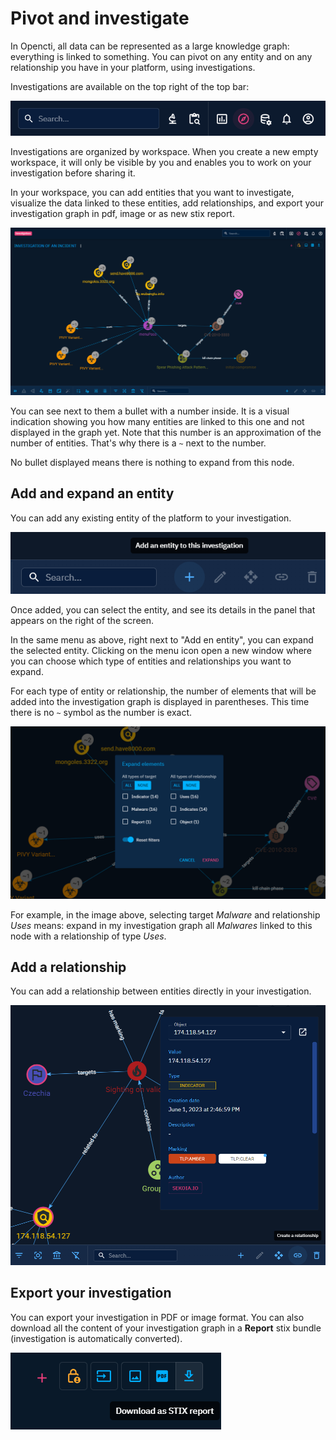 # Pivot and investigate

In Opencti, all data can be represented as a large knowledge graph: everything is linked to something. 
You can pivot on any entity and on any relationship you have in your platform, using investigations.

Investigations are available on the top right of the top bar:

![Top menu investigation](assets/top-menu-investigation.png)

Investigations are organized by workspace. When you create a new empty workspace, it will only be visible by you and enables you to work on your investigation before sharing it.

In your workspace, you can add entities that you want to investigate, visualize the data linked to these entities, add relationships, and export your investigation graph in pdf, image or as new stix report.

![Investigation workspace](assets/investigation-workspace.png)

You can see next to them a bullet with a number inside. It is a visual indication showing you how many entities are linked to this one and not displayed in the graph yet.
Note that this number is an approximation of the number of entities. That's why there is a `~` next to the number.

No bullet displayed means there is nothing to expand from this node.

## Add and expand an entity

You can add any existing entity of the platform to your investigation.

![Investigation bottom right menu](assets/investigation-bottom-right-menu.png)

Once added, you can select the entity, and see its details in the panel that appears on the right of the screen.


In the same menu as above, right next to "Add en entity", you can expand the selected entity. Clicking on the menu icon open a new window where you can choose which type of entities and relationships you want to expand.

For each type of entity or relationship, the number of elements that will be added into the investigation graph is displayed in parentheses. This time there is no `~` symbol as the number is exact.

![Investigation expand entity](assets/investigation-expand-entity.png)

For example, in the image above, selecting target _Malware_ and relationship _Uses_ means: expand in my investigation graph all _Malwares_ linked to this node with a relationship of type _Uses_.

## Add a relationship

You can add a relationship between entities directly in your investigation.

![Investigation create relationship](assets/investigation-create-relationship.png)

## Export your investigation

You can export your investigation in PDF or image format. 
You can also download all the content of your investigation graph in a **Report** stix bundle (investigation is automatically converted).

![Investigation export](assets/investigation-export.png)
